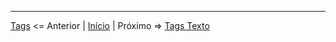 

---

[Tags](contents/2.Tags.md) <= Anterior | [Início](/README.MD) | Próximo => [Tags Texto](contents/4.Texto.md)